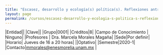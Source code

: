 ```yaml
---
title: "Escasez, desarrollo y ecología(s) política(s). Reflexiones antropológicas para pensar la socionaturaleza"
layout: page
permalink: /cursos/escasez-desarrollo-y-ecologia-s-politica-s-reflexiones-antropologicas-para-pensar-la-socionaturaleza/
---
```


|Entidad||
|Clave||
|Grupo|0001|
|Créditos|8|
|Campo de Conocimiento | Ninguno|
|Profesores | Dra. Marcela Morales Magaña|
|Sede|Por definir|
|Horario| Jueves de 16 a 20 horas|
||Optativo|
|Semestre|2020-1|
|Contacto|mmorales@enesmorelia.unam.mx |
